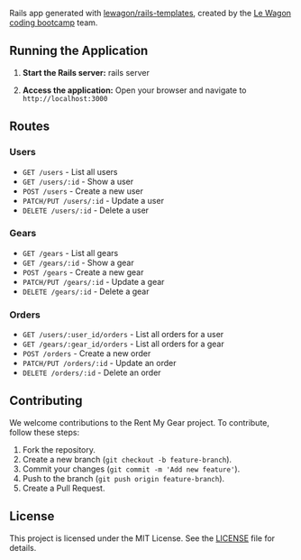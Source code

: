Rails app generated with [lewagon/rails-templates](https://github.com/lewagon/rails-templates), created by the [Le Wagon coding bootcamp](https://www.lewagon.com) team.



## Running the Application

1. **Start the Rails server:**
    rails server

2. **Access the application:**
    Open your browser and navigate to `http://localhost:3000`

## Routes

### Users

- `GET /users` - List all users
- `GET /users/:id` - Show a user
- `POST /users` - Create a new user
- `PATCH/PUT /users/:id` - Update a user
- `DELETE /users/:id` - Delete a user

### Gears

- `GET /gears` - List all gears
- `GET /gears/:id` - Show a gear
- `POST /gears` - Create a new gear
- `PATCH/PUT /gears/:id` - Update a gear
- `DELETE /gears/:id` - Delete a gear

### Orders

- `GET /users/:user_id/orders` - List all orders for a user
- `GET /gears/:gear_id/orders` - List all orders for a gear
- `POST /orders` - Create a new order
- `PATCH/PUT /orders/:id` - Update an order
- `DELETE /orders/:id` - Delete an order

## Contributing

We welcome contributions to the Rent My Gear project. To contribute, follow these steps:

1. Fork the repository.
2. Create a new branch (`git checkout -b feature-branch`).
3. Commit your changes (`git commit -m 'Add new feature'`).
4. Push to the branch (`git push origin feature-branch`).
5. Create a Pull Request.

## License

This project is licensed under the MIT License. See the [LICENSE](LICENSE) file for details.
